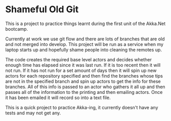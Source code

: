 # Shameful Old Git

This is a project to practice things learnt during the first unit of the Akka.Net bootcamp.

Currently at work we use git flow and there are lots of branches that are old and not merged into develop. This project will be run as a service when my laptop starts up and hopefully shame people into cleaning the remotes up.

The code creates the required base level actors and decides whether enough time has elapsed since it was last run. If it is too recent then it will not run. If it has not run for a set amount of days then it will spin up new actors for each repository specified and then find the branches whose tips are not in the specified branch and spin up actors to get the info for these branches. All of this info is passed to an actor who gathers it all up and then passes all of the information to the printing and then emailing actors. Once it has been emailed it will record so into a text file.

This is a quick project to practice Akka-ing, it currently doesn't have any tests and may not get any.